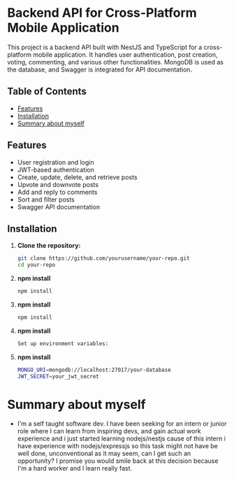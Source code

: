 # Backend API for Cross-Platform Mobile Application

This project is a backend API built with NestJS and TypeScript for a cross-platform mobile application. It handles user authentication, post creation, voting, commenting, and various other functionalities. MongoDB is used as the database, and Swagger is integrated for API documentation.

## Table of Contents

- [Features](#features)
- [Installation](#installation)
- [Summary about myself](#Summary-about-myself)

## Features

- User registration and login
- JWT-based authentication
- Create, update, delete, and retrieve posts
- Upvote and downvote posts
- Add and reply to comments
- Sort and filter posts
- Swagger API documentation

## Installation

1. **Clone the repository:**
   ```bash
   git clone https://github.com/yourusername/your-repo.git
   cd your-repo

2. **npm install**
   ```bash
   npm install

2. **npm install**
   ```bash
   npm install

3. **npm install**
   ```bash
   Set up environment variables:

4. **npm install**
   ```bash
   MONGO_URI=mongodb://localhost:27017/your-database
   JWT_SECRET=your_jwt_secret

# Summary about myself
- I'm a self taught software dev. I have been seeking for an intern or junior role where I can learn from inspiring devs, and gain actual work experience and i just started learning nodejs/nestjs cause of this intern i have experience with nodejs/expressjs so this task might not have be well done, unconventional as it may seem, can I get such an opportunity? I promise you would smile back at this decision because I'm a hard worker and I learn really fast.



